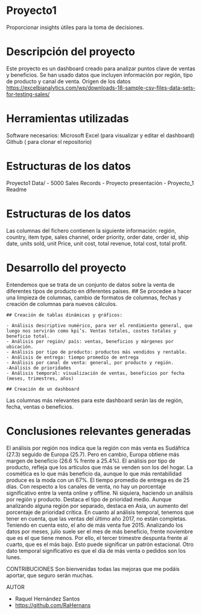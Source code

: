 # Proyecto1
Proporcionar insights útiles para la toma de decisiones.

# Descripción del proyecto

Este proyecto es un dashboard creado para analizar puntos clave de ventas y beneficios. Se han usado datos que incluyen información por región, tipo de producto y canal de venta. 
Origen de los datos
https://excelbianalytics.com/wp/downloads-18-sample-csv-files-data-sets-for-testing-sales/ 


# Herramientas utilizadas
Software necesarios: 
Microsoft Excel (para visualizar y editar el dashboard)
Github ( para clonar el repositorio)

# Estructuras de los datos
Proyecto1
    Data/
        - 5000 Sales Records
        - Proyecto presentación
        - Proyecto_1
    Readme
    


# Estructuras de los datos
Las columnas del fichero contienen la siguiente información: región, country, item type, sales channel, order priority, order date, order id, ship date, units sold, unit Price, unit cost, total revenue, total cost, total profit.


# Desarrollo del proyecto
Entendemos que se trata de un conjunto de datos sobre la venta de diferentes tipos de producto en diferentes países. 
    ## Se procedee a hacer una limpieza de columnas,  cambio de formatos de columnas, fechas y  creación de columnas para nuevos cálculos.

    ## Creación de tablas dinámicas y gráficos:

    - Análisis descriptivo numérico, para ver el rendimiento general, que luego nos servirán como kpi’s. Ventas totales, costes totales y beneficio total. 
    - Análisis por región/ país: ventas, beneficios y márgenes por ubicación. 
    - Análisis por tipo de producto: productos más vendidos y rentable.
    - Análisis de entrega: tiempo promedio de entrega
    - Análisis por canal de venta: general, por producto y región.
    -Análisis de prioridades
    - Análisis temporal: visualización de ventas, beneficios por fecha (meses, trimestres, años)

	## Creación de un dashboard
Las columnas más relevantes para este dashboard serán las de región, fecha, ventas o beneficios. 

# Conclusiones relevantes generadas
El análisis por región nos indica que la región con más venta es Sudáfrica (27.3) seguido de Europa (25.7). Pero en cambio, Europa obtiene más margen de beneficio (26.6 % frente a 25.4%). 
El análisis por tipo de producto, refleja que los artículos que más se venden son los del hogar. La cosmética es lo que más beneficio da, aunque lo que más rentabilidad produce es la moda con un 67%.
El tiempo promedio de entrega es de 25 días.
Con respecto a los canales de venta, no hay un porcentaje significativo entre la venta online  y offline. Ni siquiera, haciendo un análisis por región y producto.
Destaca el tipo de prioridad medio. Aunque analizando alguna región por separado, destaca en Asia, un aumento del porcentaje de prioridad crítica. 
En cuanto al análisis temporal, tenemos que tener en cuenta, que las ventas del último año 2017, no están completas. Teniendo en cuenta esto, el año de más venta fue 2015. Analizando los datos por meses, julio suele ser el mes de más beneficio, frente noviembre que es el que tiene menos. Por ello, el tercer trimestre despunta frente al cuarto, que es el más bajo. Esto puede significar un patrón estacional. 
Otro dato temporal significativo es que el día de más venta o pedidos son los lunes. 

CONTRIBUCIONES
Son bienvenidas todas las mejoras que me podáis aportar, que seguro serán muchas. 


AUTOR
-	Raquel Hernández Santos
-	https://github.com/RaHernans








